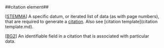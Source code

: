 ##citation element##

\[[STEMMA](SOURCES.md#STEMMA)\] A specific datum, or iterated list of data (as with page numbers), that are required to generate a [citation](citation.md). Also see [citation template](citation template.md).

\[[BG2](SOURCES.md#BG2)\] An identifiable field in a citation that is associated with particular data.
